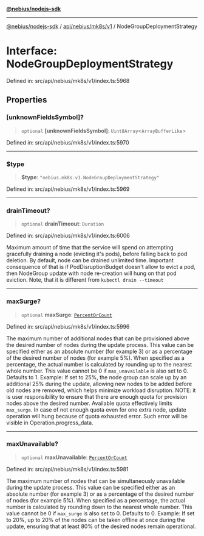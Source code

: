 [**@nebius/nodejs-sdk**](../../../../../README.md)

***

[@nebius/nodejs-sdk](../../../../../README.md) / [api/nebius/mk8s/v1](../README.md) / NodeGroupDeploymentStrategy

# Interface: NodeGroupDeploymentStrategy

Defined in: src/api/nebius/mk8s/v1/index.ts:5968

## Properties

### \[unknownFieldsSymbol\]?

> `optional` **\[unknownFieldsSymbol\]**: `Uint8Array`\<`ArrayBufferLike`\>

Defined in: src/api/nebius/mk8s/v1/index.ts:5970

***

### $type

> **$type**: `"nebius.mk8s.v1.NodeGroupDeploymentStrategy"`

Defined in: src/api/nebius/mk8s/v1/index.ts:5969

***

### drainTimeout?

> `optional` **drainTimeout**: `Duration`

Defined in: src/api/nebius/mk8s/v1/index.ts:6006

Maximum amount of time that the service will spend on attempting gracefully draining a node (evicting it's pods), before
 falling back to pod deletion.
 By default, node can be drained unlimited time.
 Important consequence of that is if PodDisruptionBudget doesn't allow to evict a pod,
 then NodeGroup update with node re-creation will hung on that pod eviction.
 Note, that it is different from `kubectl drain --timeout`

***

### maxSurge?

> `optional` **maxSurge**: [`PercentOrCount`](PercentOrCount.md)

Defined in: src/api/nebius/mk8s/v1/index.ts:5996

The maximum number of additional nodes that can be provisioned above the desired number of nodes during the update process.
 This value can be specified either as an absolute number (for example 3) or as a percentage of the desired number of nodes (for example 5%).
 When specified as a percentage, the actual number is calculated by rounding up to the nearest whole number.
 This value cannot be 0 if `max_unavailable` is also set to 0.
 Defaults to 1.
 Example: If set to 25%, the node group can scale up by an additional 25% during the update,
 allowing new nodes to be added before old nodes are removed, which helps minimize workload disruption.
 NOTE: it is user responsibility to ensure that there are enough quota for provision nodes above the desired number.
   Available quota effectively limits `max_surge`.
   In case of not enough quota even for one extra node, update operation will hung because of quota exhausted error.
   Such error will be visible in Operation.progress_data.

***

### maxUnavailable?

> `optional` **maxUnavailable**: [`PercentOrCount`](PercentOrCount.md)

Defined in: src/api/nebius/mk8s/v1/index.ts:5981

The maximum number of nodes that can be simultaneously unavailable during the update process.
 This value can be specified either as an absolute number (for example 3) or as a percentage of the desired number of nodes (for example 5%).
 When specified as a percentage, the actual number is calculated by rounding down to the nearest whole number.
 This value cannot be 0 if `max_surge` is also set to 0.
 Defaults to 0.
 Example: If set to 20%, up to 20% of the nodes can be taken offline at once during the update,
 ensuring that at least 80% of the desired nodes remain operational.

